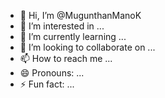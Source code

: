 - 👋 Hi, I’m @MugunthanManoK
- 👀 I’m interested in ...
- 🌱 I’m currently learning ...
- 💞️ I’m looking to collaborate on ...
- 📫 How to reach me ...
- 😄 Pronouns: ...
- ⚡ Fun fact: ...

<!---
MugunthanManoK/MugunthanManoK is a ✨ special ✨ repository because its `README.md` (this file) appears on your GitHub profile.
You can click the Preview link to take a look at your changes.
--->
